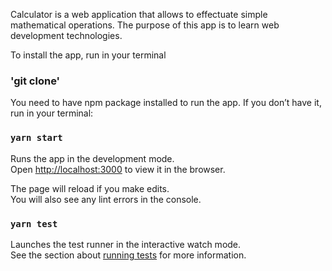 
Calculator is a web application that allows to effectuate simple mathematical operations.
The purpose of this app is to learn web development technologies.

To install the app, run in your terminal 

### 'git clone'


You need to have npm package installed to run the app. If you don’t have it, run in your terminal:

### `yarn start`

Runs the app in the development mode.<br />
Open [http://localhost:3000](http://localhost:3000) to view it in the browser.

The page will reload if you make edits.<br />
You will also see any lint errors in the console.

### `yarn test`

Launches the test runner in the interactive watch mode.<br />
See the section about [running tests](https://facebook.github.io/create-react-app/docs/running-tests) for more information.

